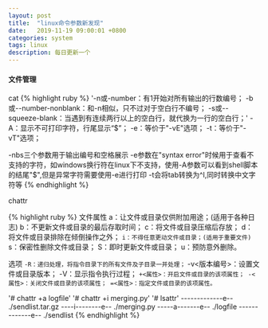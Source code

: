 ```yaml
---
layout: post
title:  "linux命令参数新发现"
date:   2019-11-19 09:00:01 +0800
categories: system
tags: linux
description: 每日更新一个
---
```


#### 文件管理

cat
{% highlight ruby %}
'-n或-number：有1开始对所有输出的行数编号；
-b或--number-nonblank：和-n相似，只不过对于空白行不编号；
-s或--squeeze-blank：当遇到有连续两行以上的空白行，就代换为一行的空白行；'
-A：显示不可打印字符，行尾显示“$”；
-e：等价于"-vE"选项；
-t：等价于"-vT"选项；


-nbs三个参数用于输出编号和空格展示
-e参数在"syntax error"时候用于查看不支持的字符，如windows换行符在linux下不支持，使用-A参数可以看到shell脚本的结尾"$",但是异常字符需要使用-e进行打印
-t会将tab转换为^I,同时转换中文字符等
{% endhighlight %}


chattr

{% highlight ruby %}
文件属性
a：让文件或目录仅供附加用途；(适用于各种日志)
b：不更新文件或目录的最后存取时间；
c：将文件或目录压缩后存放；
d：将文件或目录排除在倾倒操作之外；
`i：不得任意更动文件或目录；(适用于重要文件)`
s：保密性删除文件或目录；
S：即时更新文件或目录；
u：预防意外删除。

选项
`-R：递归处理，将指令目录下的所有文件及子目录一并处理；`
-v<版本编号>：设置文件或目录版本；
-V：显示指令执行过程；
`+<属性>：开启文件或目录的该项属性；
-<属性>：关闭文件或目录的该项属性；
=<属性>：指定文件或目录的该项属性。`

'# chattr +a logfile'
'# chattr +i merging.py'
'# lsattr'
-------------e-- ./sendlist.tar.gz
----i--------e-- ./merging.py
-----a-------e-- ./logfile
-------------e-- ./sendlist
{% endhighlight %}
